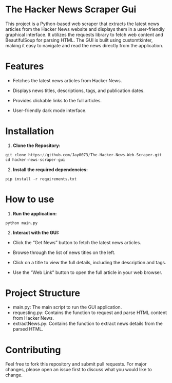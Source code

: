# The Hacker News Scraper Gui

This project is a Python-based web scraper that extracts the latest news articles from the Hacker News website and displays them in a user-friendly graphical interface. It utilizes the requests library to fetch web content and BeautifulSoup for parsing HTML. The GUI is built using customtkinter, making it easy to navigate and read the news directly from the application.

# Features
- Fetches the latest news articles from Hacker News.

- Displays news titles, descriptions, tags, and publication dates.

- Provides clickable links to the full articles.

- User-friendly dark mode interface.

# Installation

1. **Clone the Repository:**

```python
git clone https://github.com/Jay0073/The-Hacker-News-Web-Scraper.git
cd hacker-news-scraper-gui
```

2. **Install the required dependencies:**
```
pip install -r requirements.txt
```

# How to use
1. **Run the application:**

```
python main.py
```

2. **Interact with the GUI:**

- Click the “Get News” button to fetch the latest news articles.

- Browse through the list of news titles on the left.

- Click on a title to view the full details, including the description and tags.

- Use the “Web Link” button to open the full article in your web browser.


# Project Structure

- main.py: The main script to run the GUI application.
- requesting.py: Contains the function to request and parse HTML content from Hacker News.
- extractNews.py: Contains the function to extract news details from the parsed HTML.

# Contributing

Feel free to fork this repository and submit pull requests. For major changes, please open an issue first to discuss what you would like to change.

